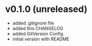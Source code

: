 
# v0.1.0 (unreleased)

 * added .gitignore file
 * added this CHANGELOG
 * added GitVersion Config
 * initial version with README